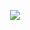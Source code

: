 <p align="center">
  <a href="https://github.com/DenverCoder1/readme-typing-svg"><img src="https://readme-typing-svg.herokuapp.com?color=003CF7&width=480&lines=Envenenamiento+LMMNR%2FNBT-NS+%5BSMB-Relay%5D"></a>
</p>

<h1 align="center"></h1>
